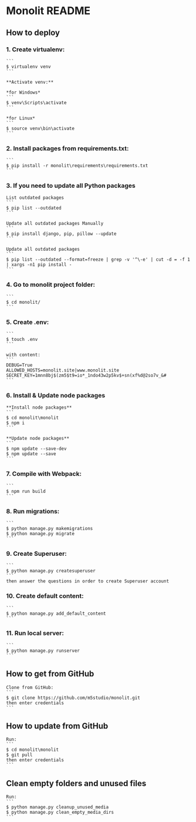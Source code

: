 # Monolit README

## How to deploy
### 1. Create virtualenv:
    ```
    $ virtualenv venv
    ```

    **Activate venv:**  

    *for Windows*
    ```
    $ venv\Scripts\activate
    ```

    *for Linux*
    ```
    $ source venv\bin\activate
    ```


### 2. Install packages from requirements.txt:
    ```
    $ pip install -r monolit\requirements\requirements.txt
    ```


### 3. If you need to update all Python packages
    List outdated packages
    ```
    $ pip list --outdated
    ```

    Update all outdated packages Manually
    ```
    $ pip install django, pip, pillow --update
    ```

    Update all outdated packages
    ```
    $ pip list --outdated --format=freeze | grep -v '^\-e' | cut -d = -f 1  | xargs -n1 pip install -
    ```


### 4. Go to monolit project folder:
    ```
    $ cd monolit/
    ```


### 5. Create .env:
    ```
    $ touch .env
    ```

    with content:
    ```
    DEBUG=True
    ALLOWED_HOSTS=monolit.site|www.monolit.site
    SECRET_KEY=1mnn8bj$(zm5$t9=io*_1ndo43w2p5kv$+sn(xf%d@2so7v_&#
    ```


### 6. Install & Update node packages
    **Install node packages**
    ```
    $ cd monolit\monolit
    $ npm i
    ```

    **Update node packages**
    ```
    $ npm update --save-dev
    $ npm update --save
    ```


### 7. Compile with Webpack:
    ```
    $ npm run build
    ```


### 8. Run migrations:
    ```
    $ python manage.py makemigrations
    $ python manage.py migrate
    ```


### 9. Create Superuser:
    ```
    $ python manage.py createsuperuser
    ```
    then answer the questions in order to create Superuser account


### 10. Create default content:
    ```
    $ python manage.py add_default_content
    ```


### 11. Run local server:
    ```
    $ python manage.py runserver
    ```



## How to get from GitHub
    Clone from GitHub:
    ```
    $ git clone https://github.com/m5studio/monolit.git
    then enter credentials
    ```


## How to update from GitHub
    Run:
    ```
    $ cd monolit\monolit
    $ git pull
    then enter credentials
    ```

## Clean empty folders and unused files
    Run:
    ```
    $ python manage.py cleanup_unused_media
    $ python manage.py clean_empty_media_dirs
    ```
